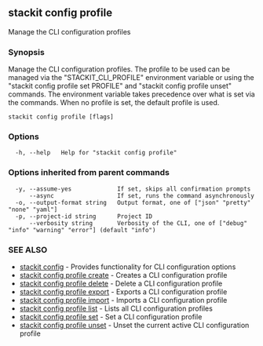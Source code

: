 ## stackit config profile

Manage the CLI configuration profiles

### Synopsis

Manage the CLI configuration profiles.
The profile to be used can be managed via the "STACKIT_CLI_PROFILE" environment variable or using the "stackit config profile set PROFILE" and "stackit config profile unset" commands.
The environment variable takes precedence over what is set via the commands.
When no profile is set, the default profile is used.

```
stackit config profile [flags]
```

### Options

```
  -h, --help   Help for "stackit config profile"
```

### Options inherited from parent commands

```
  -y, --assume-yes             If set, skips all confirmation prompts
      --async                  If set, runs the command asynchronously
  -o, --output-format string   Output format, one of ["json" "pretty" "none" "yaml"]
  -p, --project-id string      Project ID
      --verbosity string       Verbosity of the CLI, one of ["debug" "info" "warning" "error"] (default "info")
```

### SEE ALSO

* [stackit config](./stackit_config.md)	 - Provides functionality for CLI configuration options
* [stackit config profile create](./stackit_config_profile_create.md)	 - Creates a CLI configuration profile
* [stackit config profile delete](./stackit_config_profile_delete.md)	 - Delete a CLI configuration profile
* [stackit config profile export](./stackit_config_profile_export.md)	 - Exports a CLI configuration profile
* [stackit config profile import](./stackit_config_profile_import.md)	 - Imports a CLI configuration profile
* [stackit config profile list](./stackit_config_profile_list.md)	 - Lists all CLI configuration profiles
* [stackit config profile set](./stackit_config_profile_set.md)	 - Set a CLI configuration profile
* [stackit config profile unset](./stackit_config_profile_unset.md)	 - Unset the current active CLI configuration profile

